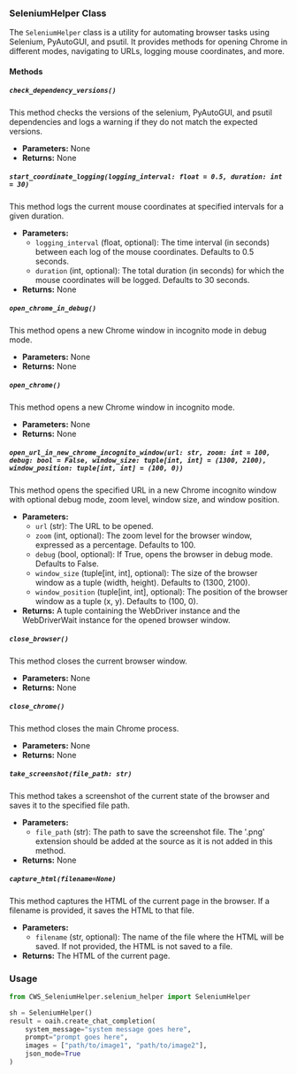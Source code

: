 ### SeleniumHelper Class

The `SeleniumHelper` class is a utility for automating browser tasks using Selenium, PyAutoGUI, and psutil. It provides methods for opening Chrome in different modes, navigating to URLs, logging mouse coordinates, and more.

#### Methods

##### `check_dependency_versions()`

This method checks the versions of the selenium, PyAutoGUI, and psutil dependencies and logs a warning if they do not match the expected versions.

- **Parameters:** None
- **Returns:** None

##### `start_coordinate_logging(logging_interval: float = 0.5, duration: int = 30)`

This method logs the current mouse coordinates at specified intervals for a given duration.

- **Parameters:**
  - `logging_interval` (float, optional): The time interval (in seconds) between each log of the mouse coordinates. Defaults to 0.5 seconds.
  - `duration` (int, optional): The total duration (in seconds) for which the mouse coordinates will be logged. Defaults to 30 seconds.
- **Returns:** None

##### `open_chrome_in_debug()`

This method opens a new Chrome window in incognito mode in debug mode.

- **Parameters:** None
- **Returns:** None

##### `open_chrome()`

This method opens a new Chrome window in incognito mode.

- **Parameters:** None
- **Returns:** None

##### `open_url_in_new_chrome_incognito_window(url: str, zoom: int = 100, debug: bool = False, window_size: tuple[int, int] = (1300, 2100), window_position: tuple[int, int] = (100, 0))`

This method opens the specified URL in a new Chrome incognito window with optional debug mode, zoom level, window size, and window position.

- **Parameters:**
  - `url` (str): The URL to be opened.
  - `zoom` (int, optional): The zoom level for the browser window, expressed as a percentage. Defaults to 100.
  - `debug` (bool, optional): If True, opens the browser in debug mode. Defaults to False.
  - `window_size` (tuple[int, int], optional): The size of the browser window as a tuple (width, height). Defaults to (1300, 2100).
  - `window_position` (tuple[int, int], optional): The position of the browser window as a tuple (x, y). Defaults to (100, 0).
- **Returns:** A tuple containing the WebDriver instance and the WebDriverWait instance for the opened browser window.

##### `close_browser()`

This method closes the current browser window.

- **Parameters:** None
- **Returns:** None

##### `close_chrome()`

This method closes the main Chrome process.

- **Parameters:** None
- **Returns:** None

##### `take_screenshot(file_path: str)`

This method takes a screenshot of the current state of the browser and saves it to the specified file path.

- **Parameters:**
  - `file_path` (str): The path to save the screenshot file. The '.png' extension should be added at the source as it is not added in this method.
- **Returns:** None

##### `capture_html(filename=None)`

This method captures the HTML of the current page in the browser. If a filename is provided, it saves the HTML to that file.

- **Parameters:**
  - `filename` (str, optional): The name of the file where the HTML will be saved. If not provided, the HTML is not saved to a file.
- **Returns:** The HTML of the current page.


### Usage

```python
from CWS_SeleniumHelper.selenium_helper import SeleniumHelper

sh = SeleniumHelper()
result = oaih.create_chat_completion(
    system_message="system message goes here",
    prompt="prompt goes here",
    images = ["path/to/image1", "path/to/image2"],
    json_mode=True
)
```
